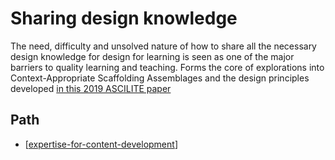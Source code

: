 # Sharing design knowledge

The need, difficulty and unsolved nature of how to share all the necessary design knowledge for design for learning is seen as one of the major barriers to quality learning and teaching. Forms the core of explorations into Context-Appropriate Scaffolding Assemblages and the design principles developed [in this 2019 ASCILITE paper](https://djon.es/blog/2019/11/28/how-to-share-design-knowledge-in-design-for-digital-learning/)

## Path

- [[expertise-for-content-development]]


[//begin]: # "Autogenerated link references for markdown compatibility"
[expertise-for-content-development]: <Sharing design knowledge/expertise-for-content-development.md> "Expertise for content development"
[//end]: # "Autogenerated link references"